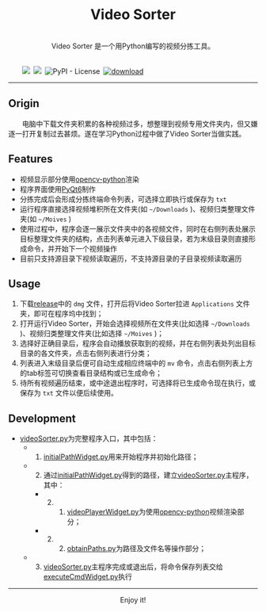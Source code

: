 <h1  align="center">Video Sorter</h1>

<p align="center"><br>Video Sorter 是一个用Python编写的视频分拣工具。<br><br></p>

&emsp;&emsp;![](https://img.shields.io/badge/python-v3.10-blue)&ensp;![](https://img.shields.io/badge/PyQt-v6-yellowgreen)&ensp;![PyPI - License](https://img.shields.io/badge/license-GPL-blue)&ensp;[![download](https://img.shields.io/badge/download-82M-brightgreen)](https://github.com/PanZK/videoSorter/releases)

---

## Origin

&emsp;&emsp;电脑中下载文件夹积累的各种视频过多，想整理到视频专用文件夹内，但又嫌逐一打开复制过去甚烦。遂在学习Python过程中做了Video Sorter当做实践。

## Features

- 视频显示部分使用[opencv-python](https://github.com/opencv/opencv-python)渲染
- 程序界面使用[PyQt6](https://pypi.org/project/PyQt6/)制作
- 分拣完成后会形成分拣终端命令列表，可选择立即执行或保存为 `txt`
- 运行程序直接选择视频堆积所在文件夹(如 `~/Downloads` )、视频归类整理文件夹(如 `~/Moives` )
- 使用过程中，程序会逐一展示文件夹中的各视频文件，同时在右侧列表处展示目标整理文件夹的结构，点击列表单元进入下级目录，若为末级目录则直接形成命令，并开始下一个视频操作
- 目前只支持源目录下视频读取遍历，不支持源目录的子目录视频读取遍历

## Usage

1. 下载[release](https://github.com/PanZK/videoSorter/releases)中的 `dmg` 文件，打开后将Video Sorter拉进 `Applications` 文件夹，即可在程序坞中找到；
2. 打开运行Video Sorter，开始会选择视频所在文件夹(比如选择 `~/Downloads` )、视频归类整理文件夹(比如选择 `~/Moives` )；
3. 选择好正确目录后，程序会自动播放获取到的视频，并在右侧列表处列出目标目录的各文件夹，点击右侧列表进行分类；
4. 列表进入末级目录后便可自动生成相应终端中的 `mv` 命令，点击右侧列表上方的tab标签可切换查看目录结构或已生成命令；
5. 待所有视频遍历结束，或中途退出程序时，可选择将已生成命令现在执行，或保存为 `txt` 文件以便后续使用。

## Development

+ [videoSorter.py](https://github.com/PanZK/videoSorter/blob/main/videoSorter.py)为完整程序入口，其中包括：
  - 1. [initialPathWidget.py](https://github.com/PanZK/videoSorter/blob/main/initialPathWidget.py)用来开始程序并初始化路径；

  - 2. 通过[initialPathWidget.py](https://github.com/PanZK/videoSorter/blob/main/initialPathWidget.py)得到的路径，建立[videoSorter.py](https://github.com/PanZK/videoSorter/blob/main/videoSorter.py)主程序，其中：

    - 2. 1. [videoPlayerWidget.py](https://github.com/PanZK/videoSorter/blob/main/videoPlayerWidget.py)为使用[opencv-python](https://github.com/opencv/opencv-python)视频渲染部分；

    - 2. 2. [obtainPaths.py](https://github.com/PanZK/videoSorter/blob/main/obtainPaths.py)为路径及文件名等操作部分；

  - 3. [videoSorter.py](https://github.com/PanZK/videoSorter/blob/main/videoSorter.py)主程序完成或退出后，将命令保存列表交给[executeCmdWidget.py](https://github.com/PanZK/videoSorter/blob/main/executeCmdWidget.py)执行

---

<p align="center">
  Enjoy it!
</p>
